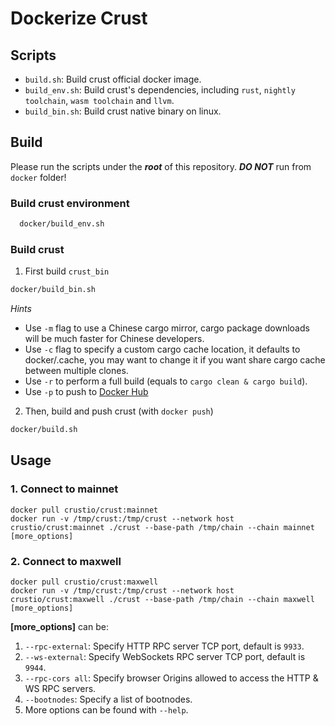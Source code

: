 # Dockerize Crust

## Scripts

- `build.sh`: Build crust official docker image.
- `build_env.sh`: Build crust's dependencies, including `rust`, `nightly toolchain`, `wasm toolchain` and `llvm`.
- `build_bin.sh`: Build crust native binary on linux.

## Build

Please run the scripts under the ***root*** of this repository. ***DO NOT*** run from `docker` folder!

### Build crust environment

```bash
  docker/build_env.sh
```

### Build crust

1. First build `crust_bin`

  ```bash
  docker/build_bin.sh
  ```

*Hints*

- Use `-m` flag to use a Chinese cargo mirror, cargo package downloads will be much faster for Chinese developers.
- Use `-c` flag to specify a custom cargo cache location,
    it defaults to docker/.cache, you may want to change it if you want share cargo cache between multiple clones.
- Use `-r` to perform a full build (equals to `cargo clean & cargo build`).
- Use `-p` to push to [Docker Hub](https://hub.docker.com/)

2. Then, build and push crust (with `docker push`)

  ```bash
  docker/build.sh
  ```

## Usage

### 1. Connect to mainnet

```shell
docker pull crustio/crust:mainnet
docker run -v /tmp/crust:/tmp/crust --network host crustio/crust:mainnet ./crust --base-path /tmp/chain --chain mainnet [more_options]
```

### 2. Connect to maxwell

```shell
docker pull crustio/crust:maxwell
docker run -v /tmp/crust:/tmp/crust --network host crustio/crust:maxwell ./crust --base-path /tmp/chain --chain maxwell [more_options]
```

**[more_options]** can be:

1. `--rpc-external`: Specify HTTP RPC server TCP port, default is `9933`.
2. `--ws-external`: Specify WebSockets RPC server TCP port, default is `9944`.
3. `--rpc-cors all`: Specify browser Origins allowed to access the HTTP & WS RPC servers.
4. `--bootnodes`: Specify a list of bootnodes.
5. More options can be found with `--help`.
